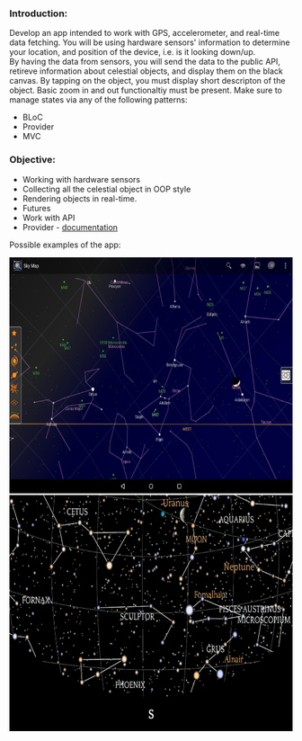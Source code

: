 ### Introduction:

Develop an app intended to work with GPS, accelerometer, and real-time data fetching.
You will be using hardware sensors' information to determine your location, and position of the device, i.e. is it looking down/up.   
By having the data from sensors, you will send the data to the public API, retireve information about celestial objects, and display them on the black canvas.
By tapping on the object, you must display short descripton of the object. Basic zoom in and out functionaltiy must be present.
Make sure to manage states via any of the following patterns:
- BLoC
- Provider 
- MVC



### Objective:

- Working with hardware sensors
- Collecting all the celestial object in OOP style
- Rendering objects in real-time.
- Futures
- Work with API
- Provider - [documentation](https://pub.dev/packages/provider)

Possible examples of the app:

<center>

<img src="https://github.com/alem-01/alem_public/blob/master/resources/skyMap.01.jpg?raw=true" style = "width: 840px !important; height: 420px !important;"/>

</center>

<center>

<img src="https://github.com/alem-01/alem_public/blob/master/resources/skyMap.02.png?raw=true" style = "width: 840px !important; height: 420px !important;"/>
</center>



